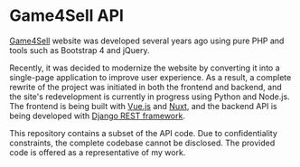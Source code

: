 # Game4Sell API

[Game4Sell](https://www.game4sell.ir) website was developed several years ago
using pure PHP and tools such as Bootstrap 4 and jQuery.

Recently, it was decided to modernize the website by converting it into a
single-page application to improve user experience. As a result, a complete
rewrite of the project was initiated in both the frontend and backend, and the
site's redevelopment is currently in progress using Python and Node.js. The
frontend is being built with [Vue.js](https://vuejs.org/) and
[Nuxt](https://nuxt.com/), and the backend API is being developed with [Django
REST framework](https://www.django-rest-framework.org/).

This repository contains a subset of the API code. Due to confidentiality
constraints, the complete codebase cannot be disclosed. The provided code is
offered as a representative of my work.
